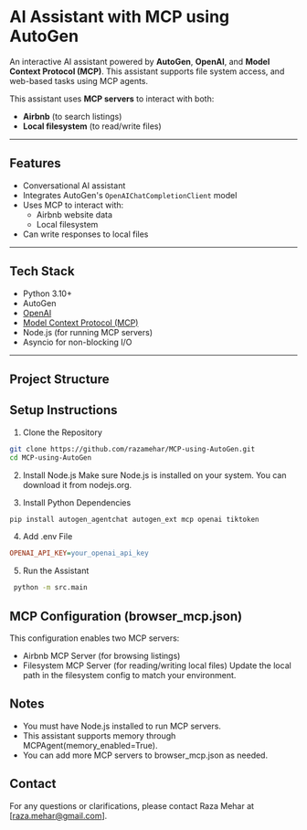 # AI Assistant with MCP using AutoGen

An interactive AI assistant powered by **AutoGen**, **OpenAI**, and **Model Context Protocol (MCP)**. This assistant supports file system access, and web-based tasks using MCP agents.

This assistant uses **MCP servers** to interact with both:
- **Airbnb** (to search listings)
- **Local filesystem** (to read/write files)
---

## Features

- Conversational AI assistant
- Integrates AutoGen's `OpenAIChatCompletionClient` model  
- Uses MCP to interact with:
  - Airbnb website data
  - Local filesystem
- Can write responses to local files

---

## Tech Stack

- Python 3.10+
- AutoGen
- [OpenAI](https://platform.openai.com/)
- [Model Context Protocol (MCP)](https://github.com/modelcontextprotocol)
- Node.js (for running MCP servers)
- Asyncio for non-blocking I/O

---

## Project Structure


## Setup Instructions
1. Clone the Repository
```bash
git clone https://github.com/razamehar/MCP-using-AutoGen.git
cd MCP-using-AutoGen
```

2. Install Node.js
Make sure Node.js is installed on your system. You can download it from nodejs.org.

3. Install Python Dependencies
```bash
pip install autogen_agentchat autogen_ext mcp openai tiktoken
```

4. Add .env File
```ini
OPENAI_API_KEY=your_openai_api_key
```
5. Run the Assistant
```bash
 python -m src.main
```

## MCP Configuration (browser_mcp.json)
This configuration enables two MCP servers:
- Airbnb MCP Server (for browsing listings)
- Filesystem MCP Server (for reading/writing local files)
Update the local path in the filesystem config to match your environment.

## Notes
- You must have Node.js installed to run MCP servers.
- This assistant supports memory through MCPAgent(memory_enabled=True).
- You can add more MCP servers to browser_mcp.json as needed.

## Contact

For any questions or clarifications, please contact Raza Mehar at [raza.mehar@gmail.com].